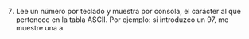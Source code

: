 7) Lee un número por teclado y muestra por consola, el carácter al que pertenece en la tabla ASCII. Por ejemplo: si introduzco un 97, me muestre una a.